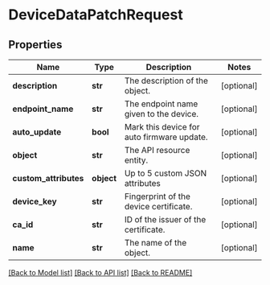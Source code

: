 # DeviceDataPatchRequest

## Properties
Name | Type | Description | Notes
------------ | ------------- | ------------- | -------------
**description** | **str** | The description of the object. | [optional] 
**endpoint_name** | **str** | The endpoint name given to the device. | [optional] 
**auto_update** | **bool** | Mark this device for auto firmware update. | [optional] 
**object** | **str** | The API resource entity. | [optional] 
**custom_attributes** | **object** | Up to 5 custom JSON attributes | [optional] 
**device_key** | **str** | Fingerprint of the device certificate. | [optional] 
**ca_id** | **str** | ID of the issuer of the certificate. | [optional] 
**name** | **str** | The name of the object. | [optional] 

[[Back to Model list]](../README.md#documentation-for-models) [[Back to API list]](../README.md#documentation-for-api-endpoints) [[Back to README]](../README.md)


